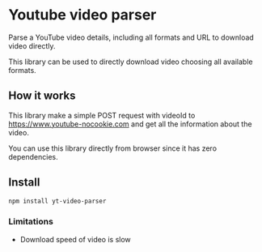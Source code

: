 # Youtube video parser

Parse a YouTube video details, including all formats and URL to download video directly.

This library can be used to directly download video choosing all available formats.

## How it works

This library make a simple POST request with videoId to https://www.youtube-nocookie.com and get all the information about the video.

You can use this library directly from browser since it has zero dependencies.

## Install

```bash
npm install yt-video-parser
```

### Limitations

- Download speed of video is slow